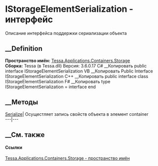 # IStorageElementSerialization - интерфейс
Описание интерфейса поддержки сериализации объекта
## __Definition
 **Пространство имён:**
[Tessa.Applications.Containers.Storage](N_Tessa_Applications_Containers_Storage.htm)  
 **Сборка:** Tessa (в Tessa.dll) Версия: 3.6.0.17
C# __Копировать
     public interface IStorageElementSerialization
VB __Копировать
     Public Interface IStorageElementSerialization
C++ __Копировать
     public interface class IStorageElementSerialization
F# __Копировать
     type IStorageElementSerialization = interface end
##  __Методы
[Serialize](M_Tessa_Applications_Containers_Storage_IStorageElementSerialization_Serialize.htm)|
Осущестляет запись свойств объекта в элемент container  
---|---  
##  __См. также
#### Ссылки
[Tessa.Applications.Containers.Storage - пространство
имён](N_Tessa_Applications_Containers_Storage.htm)
